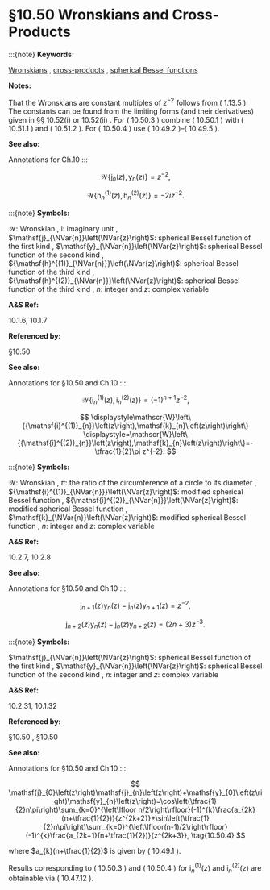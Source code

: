 # §10.50 Wronskians and Cross-Products

:::{note}
**Keywords:**

[Wronskians](http://dlmf.nist.gov/search/search?q=Wronskians) , [cross-products](http://dlmf.nist.gov/search/search?q=cross-products) , [spherical Bessel functions](http://dlmf.nist.gov/search/search?q=spherical%20Bessel%20functions)

**Notes:**

That the Wronskians are constant multiples of $z^{-2}$ follows from ( 1.13.5 ). The constants can be found from the limiting forms (and their derivatives) given in §§ 10.52(i) or 10.52(ii) . For ( 10.50.3 ) combine ( 10.50.1 ) with ( 10.51.1 ) and ( 10.51.2 ). For ( 10.50.4 ) use ( 10.49.2 )–( 10.49.5 ).

**See also:**

Annotations for Ch.10
:::

<a id="E1"></a>

<a id="Ex1"></a>
$$
\displaystyle\mathscr{W}\left\{\mathsf{j}_{n}\left(z\right),\mathsf{y}_{n}\left(z\right)\right\} \displaystyle=z^{-2}, \tag{10.50.1}
$$

<a id="Ex2"></a>
$$
\displaystyle\mathscr{W}\left\{{\mathsf{h}^{(1)}_{n}}\left(z\right),{\mathsf{h}^{(2)}_{n}}\left(z\right)\right\} \displaystyle=-2iz^{-2}.
$$

:::{note}
**Symbols:**

$\mathscr{W}$: Wronskian , $\mathrm{i}$: imaginary unit , $\mathsf{j}_{\NVar{n}}\left(\NVar{z}\right)$: spherical Bessel function of the first kind , $\mathsf{y}_{\NVar{n}}\left(\NVar{z}\right)$: spherical Bessel function of the second kind , ${\mathsf{h}^{(1)}_{\NVar{n}}}\left(\NVar{z}\right)$: spherical Bessel function of the third kind , ${\mathsf{h}^{(2)}_{\NVar{n}}}\left(\NVar{z}\right)$: spherical Bessel function of the third kind , $n$: integer and $z$: complex variable

**A&S Ref:**

10.1.6, 10.1.7

**Referenced by:**

§10.50

**See also:**

Annotations for §10.50 and Ch.10
:::

<a id="E2"></a>

<a id="Ex3"></a>
$$
\displaystyle\mathscr{W}\left\{{\mathsf{i}^{(1)}_{n}}\left(z\right),{\mathsf{i}^{(2)}_{n}}\left(z\right)\right\} \displaystyle=(-1)^{n+1}z^{-2}, \tag{10.50.2}
$$

<a id="Ex4"></a>
$$
\displaystyle\mathscr{W}\left\{{\mathsf{i}^{(1)}_{n}}\left(z\right),\mathsf{k}_{n}\left(z\right)\right\} \displaystyle=\mathscr{W}\left\{{\mathsf{i}^{(2)}_{n}}\left(z\right),\mathsf{k}_{n}\left(z\right)\right\}=-\tfrac{1}{2}\pi z^{-2}.
$$

:::{note}
**Symbols:**

$\mathscr{W}$: Wronskian , $\pi$: the ratio of the circumference of a circle to its diameter , ${\mathsf{i}^{(1)}_{\NVar{n}}}\left(\NVar{z}\right)$: modified spherical Bessel function , ${\mathsf{i}^{(2)}_{\NVar{n}}}\left(\NVar{z}\right)$: modified spherical Bessel function , $\mathsf{k}_{\NVar{n}}\left(\NVar{z}\right)$: modified spherical Bessel function , $n$: integer and $z$: complex variable

**A&S Ref:**

10.2.7, 10.2.8

**See also:**

Annotations for §10.50 and Ch.10
:::

<a id="E3"></a>

<a id="Ex5"></a>
$$
\displaystyle\mathsf{j}_{n+1}\left(z\right)\mathsf{y}_{n}\left(z\right)-\mathsf{j}_{n}\left(z\right)\mathsf{y}_{n+1}\left(z\right) \displaystyle=z^{-2}, \tag{10.50.3}
$$

<a id="Ex6"></a>
$$
\displaystyle\mathsf{j}_{n+2}\left(z\right)\mathsf{y}_{n}\left(z\right)-\mathsf{j}_{n}\left(z\right)\mathsf{y}_{n+2}\left(z\right) \displaystyle=(2n+3)z^{-3}.
$$

:::{note}
**Symbols:**

$\mathsf{j}_{\NVar{n}}\left(\NVar{z}\right)$: spherical Bessel function of the first kind , $\mathsf{y}_{\NVar{n}}\left(\NVar{z}\right)$: spherical Bessel function of the second kind , $n$: integer and $z$: complex variable

**A&S Ref:**

10.2.31, 10.1.32

**Referenced by:**

§10.50 , §10.50

**See also:**

Annotations for §10.50 and Ch.10
:::


<a id="E4"></a>
$$
\mathsf{j}_{0}\left(z\right)\mathsf{j}_{n}\left(z\right)+\mathsf{y}_{0}\left(z\right)\mathsf{y}_{n}\left(z\right)=\cos\left(\tfrac{1}{2}n\pi\right)\sum_{k=0}^{\left\lfloor n/2\right\rfloor}(-1)^{k}\frac{a_{2k}(n+\tfrac{1}{2})}{z^{2k+2}}+\sin\left(\tfrac{1}{2}n\pi\right)\sum_{k=0}^{\left\lfloor(n-1)/2\right\rfloor}(-1)^{k}\frac{a_{2k+1}(n+\tfrac{1}{2})}{z^{2k+3}}, \tag{10.50.4}
$$

where $a_{k}(n+\tfrac{1}{2})$ is given by ( 10.49.1 ).

Results corresponding to ( 10.50.3 ) and ( 10.50.4 ) for ${\mathsf{i}^{(1)}_{n}}\left(z\right)$ and ${\mathsf{i}^{(2)}_{n}}\left(z\right)$ are obtainable via ( 10.47.12 ).
